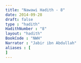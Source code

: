 ```yaml
---
title: "Nawawi Hadith - 8"
date: 2014-09-28
draft: false
type : "hadith"
HadithNumber : "8"
layout: "hadith"
BookCode : "NWH"
Narrator : "Jabir ibn Abdullah"
aliases : [
]
---
```

